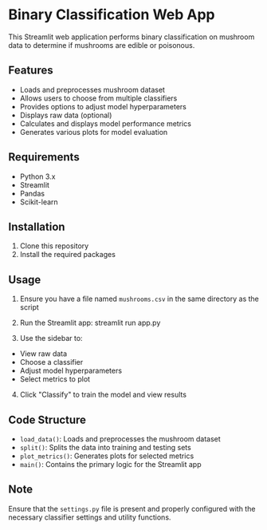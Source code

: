 # Binary Classification Web App

This Streamlit web application performs binary classification on mushroom data to determine if mushrooms are edible or poisonous.

## Features

- Loads and preprocesses mushroom dataset
- Allows users to choose from multiple classifiers
- Provides options to adjust model hyperparameters
- Displays raw data (optional)
- Calculates and displays model performance metrics
- Generates various plots for model evaluation

## Requirements

- Python 3.x
- Streamlit
- Pandas
- Scikit-learn

## Installation

1. Clone this repository
2. Install the required packages

## Usage

1. Ensure you have a file named `mushrooms.csv` in the same directory as the script
2. Run the Streamlit app: streamlit run app.py

3. Use the sidebar to:
- View raw data
- Choose a classifier
- Adjust model hyperparameters
- Select metrics to plot
4. Click "Classify" to train the model and view results

## Code Structure

- `load_data()`: Loads and preprocesses the mushroom dataset
- `split()`: Splits the data into training and testing sets
- `plot_metrics()`: Generates plots for selected metrics
- `main()`: Contains the primary logic for the Streamlit app


## Note

Ensure that the `settings.py` file is present and properly configured with the necessary classifier settings and utility functions.

